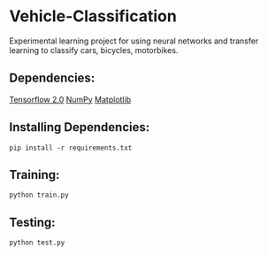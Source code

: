 # Vehicle-Classification
Experimental learning project for using neural networks and transfer learning to classify cars, bicycles, motorbikes.

## Dependencies:
[Tensorflow 2.0](https://www.tensorflow.org/install/pip)
[NumPy](https://docs.scipy.org/doc/numpy-1.10.1/user/install.html)
[Matplotlib](https://matplotlib.org/users/installing.html)

## Installing Dependencies:

```
pip install -r requirements.txt
```

## Training:

```
python train.py
```

## Testing: 

```
python test.py
```
